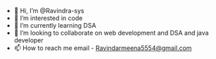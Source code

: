 - 👋 Hi, I’m @Ravindra-sys
- 👀 I’m interested in code 
- 🌱 I’m currently learning DSA
- 💞️ I’m looking to collaborate on web development and DSA and java developer 
- 📫 How to reach me  email - Ravindarmeena5554@gmail.com


<!---
Ravindra-sys/Ravindra-sys is a ✨ special ✨ repository because its `README.md` (this file) appears on your GitHub profile.
You can click the Preview link to take a look at your changes.
--->
